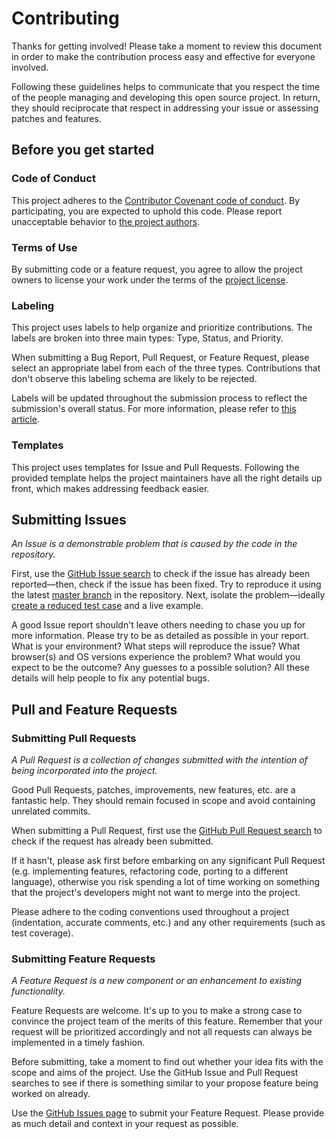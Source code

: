 # Contributing

Thanks for getting involved! Please take a moment to review this document in order to make the contribution process easy and effective for everyone involved.

Following these guidelines helps to communicate that you respect the time of the people managing and developing this open source project. In return, they should reciprocate that respect in addressing your issue or assessing patches and features.


## Before you get started

### Code of Conduct
This project adheres to the [Contributor Covenant code of conduct](http://contributor-covenant.org/version/1/4/). By participating, you are expected to uphold this code. Please report unacceptable behavior to [the project authors](https://github.com/ericwbailey/hancock.lighting/blob/master/AUTHORS).

### Terms of Use
By submitting code or a feature request, you agree to allow the project owners to license your work under the terms of the [project license](https://github.com/ericwbailey/hancock.lighting/blob/master/LICENSE).

### Labeling
This project uses labels to help organize and prioritize contributions. The labels are broken into three main types: Type, Status, and Priority.

When submitting a Bug Report, Pull Request, or Feature Request, please select an appropriate label from each of the three types. Contributions that don't observe this labeling schema are likely to be rejected.

Labels will be updated throughout the submission process to reflect the submission's overall status. For more information, please refer to [this article](https://medium.com/@dave_lunny/sane-github-labels-c5d2e6004b63#.fh462xzfj).

### Templates
This project uses templates for Issue and Pull Requests. Following the provided template helps the project maintainers have all the right details up front, which makes addressing feedback easier. 

## Submitting Issues
*An Issue is a demonstrable problem that is caused by the code in the repository.*

First, use the [GitHub Issue search](https://github.com/ericwbailey/hancock.lighting/issues) to check if the issue has already been reported—then, check if the issue has been fixed. Try to reproduce it using the latest [master branch](https://github.com/ericwbailey/hancock.lighting) in the repository. Next, isolate the problem—ideally [create a reduced test case](https://css-tricks.com/reduced-test-cases/) and a live example.

A good Issue report shouldn't leave others needing to chase you up for more information. Please try to be as detailed as possible in your report. What is your environment? What steps will reproduce the issue? What browser(s) and OS versions experience the problem? What would you expect to be the outcome? Any guesses to a possible solution? All these details will help people to fix any potential bugs.


## Pull and Feature Requests

### Submitting Pull Requests
*A Pull Request is a collection of changes submitted with the intention of being incorporated into the project.*

Good Pull Requests, patches, improvements, new features, etc. are a fantastic help. They should remain focused in scope and avoid containing unrelated commits.

When submitting a Pull Request, first use the [GitHub Pull Request search](https://github.com/ericwbailey/hancock.lighting/pulls) to check if the request has already been submitted. 

If it hasn't, please ask first before embarking on any significant Pull Request (e.g. implementing features, refactoring code, porting to a different language), otherwise you risk spending a lot of time working on something that the project's developers might not want to merge into the project.

Please adhere to the coding conventions used throughout a project (indentation, accurate comments, etc.) and any other requirements (such as test coverage).


### Submitting Feature Requests
*A Feature Request is a new component or an enhancement to existing functionality.*

Feature Requests are welcome. It's up to you to make a strong case to convince the project team of the merits of this feature. Remember that your request will be prioritized accordingly and not all requests can always be implemented in a timely fashion.

Before submitting, take a moment to find out whether your idea fits with the scope and aims of the project. Use the GitHub Issue and Pull Request searches to see if there is something similar to your propose feature being worked on already.

Use the [GitHub Issues page](https://github.com/ericwbailey/hancock.lighting/issues) to submit your Feature Request. Please provide as much detail and context in your request as possible.
